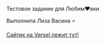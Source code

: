 Тестовое задание для Любим❤вки

Выполнила Лиза Васина ⭐️

[Сайтик на Versel лежит тут!](https://lubimovka-test-rose.vercel.app/)
